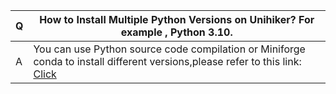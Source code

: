| **Q** | **How to Install Multiple Python Versions on Unihiker? For example , Python 3.10.** |
| --- | --- |
| A | You can use Python source code compilation or Miniforge conda to install different versions,please refer to this link: [Click](https://www.dfrobot.com/forum/topic/322359)  |

